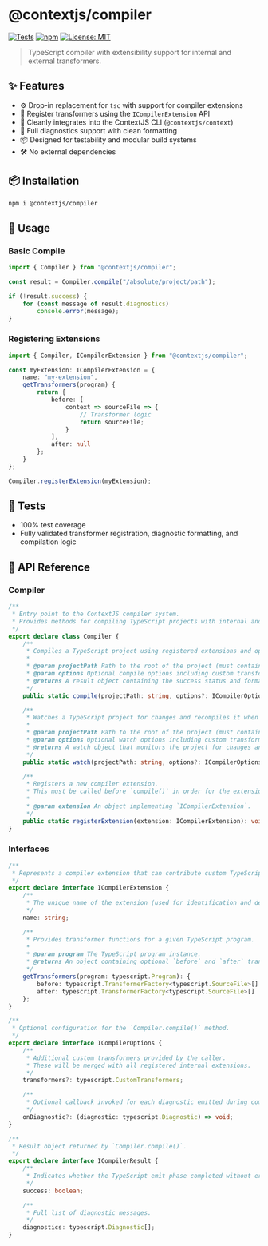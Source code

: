 # @contextjs/compiler

[![Tests](https://github.com/contextjs/context/actions/workflows/tests.yaml/badge.svg?branch=main)](https://github.com/contextjs/context/actions/workflows/tests.yaml)
[![npm](https://badgen.net/npm/v/@contextjs/compiler)](https://www.npmjs.com/package/@contextjs/compiler)
[![License: MIT](https://badgen.net/github/license/contextjs/context)](https://github.com/contextjs/context/blob/main/LICENSE)

> TypeScript compiler with extensibility support for internal and external transformers.

## ✨ Features

- ⚙️ Drop-in replacement for `tsc` with support for compiler extensions
- 🔌 Register transformers using the `ICompilerExtension` API
- 🧩 Cleanly integrates into the ContextJS CLI (`@contextjs/context`)
- 🧪 Full diagnostics support with clean formatting
- 📦 Designed for testability and modular build systems
- 🛠️ No external dependencies

## 📦 Installation

```bash
npm i @contextjs/compiler
```

## 🚀 Usage

### Basic Compile

```ts
import { Compiler } from "@contextjs/compiler";

const result = Compiler.compile("/absolute/project/path");

if (!result.success) {
    for (const message of result.diagnostics)
        console.error(message);
}
```

### Registering Extensions

```ts
import { Compiler, ICompilerExtension } from "@contextjs/compiler";

const myExtension: ICompilerExtension = {
    name: "my-extension",
    getTransformers(program) {
        return {
            before: [
                context => sourceFile => {
                    // Transformer logic
                    return sourceFile;
                }
            ],
            after: null
        };
    }
};

Compiler.registerExtension(myExtension);
```

## 🧪 Tests

- 100% test coverage
- Fully validated transformer registration, diagnostic formatting, and compilation logic


## 📄 API Reference

### Compiler

```ts
/**
 * Entry point to the ContextJS compiler system.
 * Provides methods for compiling TypeScript projects with internal and custom extensions.
 */
export declare class Compiler {
    /**
     * Compiles a TypeScript project using registered extensions and optional custom transformers.
     *
     * @param projectPath Path to the root of the project (must contain a `tsconfig.json`).
     * @param options Optional compile options including custom transformers and diagnostic hooks.
     * @returns A result object containing the success status and formatted diagnostics.
     */
    public static compile(projectPath: string, options?: ICompilerOptions): ICompilerResult;

    /**
     * Watches a TypeScript project for changes and recompiles it when files change.
     *
     * @param projectPath Path to the root of the project (must contain a `tsconfig.json`).
     * @param options Optional watch options including custom transformers and diagnostic hooks.
     * @returns A watch object that monitors the project for changes and recompiles as needed.
     */
    public static watch(projectPath: string, options?: ICompilerOptions): typescript.WatchOfConfigFile<SemanticDiagnosticsBuilderProgram>;

    /**
     * Registers a new compiler extension.
     * This must be called before `compile()` in order for the extension to participate.
     *
     * @param extension An object implementing `ICompilerExtension`.
     */
    public static registerExtension(extension: ICompilerExtension): void;
}
```

### Interfaces

```ts
/**
 * Represents a compiler extension that can contribute custom TypeScript transformers.
 */
export declare interface ICompilerExtension {
    /**
     * The unique name of the extension (used for identification and debugging).
     */
    name: string;

    /**
     * Provides transformer functions for a given TypeScript program.
     *
     * @param program The TypeScript program instance.
     * @returns An object containing optional `before` and `after` transformer arrays.
     */
    getTransformers(program: typescript.Program): {
        before: typescript.TransformerFactory<typescript.SourceFile>[] | null;
        after: typescript.TransformerFactory<typescript.SourceFile>[] | null;
    };
}

/**
 * Optional configuration for the `Compiler.compile()` method.
 */
export declare interface ICompilerOptions {
    /**
     * Additional custom transformers provided by the caller.
     * These will be merged with all registered internal extensions.
     */
    transformers?: typescript.CustomTransformers;

    /**
     * Optional callback invoked for each diagnostic emitted during compilation.
     */
    onDiagnostic?: (diagnostic: typescript.Diagnostic) => void;
}

/**
 * Result object returned by `Compiler.compile()`.
 */
export declare interface ICompilerResult {
    /**
     * Indicates whether the TypeScript emit phase completed without errors.
     */
    success: boolean;

    /**
     * Full list of diagnostic messages.
     */
    diagnostics: typescript.Diagnostic[];
}
```